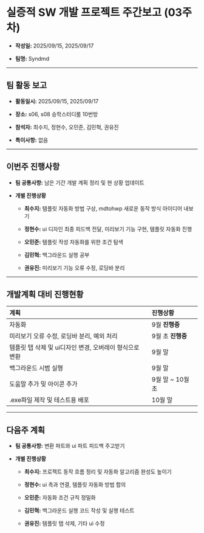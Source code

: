 # 실증적 SW 개발 프로젝트 주간보고 (03주차)
- **작성일:** 2025/09/15, 2025/09/17

- **팀명:** Syndmd

***

## 팀 활동 보고
- **활동일시:** 2025/09/15, 2025/09/17

- **장소:** s06, s08 승학스터디룸 10번방

- **참석자:** 최수지, 정현수, 오민준, 김민혁, 권유진

- **특이사항:** 없음

***

## 이번주 진행사항
- **팀 공통사항:** 남은 기간 개발 계획 정리 및 현 상황 업데이트

- **개별 진행상황**

  - **최수지:** 템플릿 자동화 방법 구상, mdtohwp 새로운 동작 방식 아이디어 내보기

  - **정현수:** ui 디자인 최종 피드백 전달, 미리보기 기능 구현, 템플릿 자동화 진행

  - **오민준:** 템플릿 작성 자동화를 위한 조건 탐색

  - **김민혁:** 백그라운드 실행 공부

  - **권유진:** 미리보기 기능 오류 수정, 로딩바 분리

***

## 개발계획 대비 진행현황
|계획|진행상황|
|:---|:---|
|자동화|9월 **진행중**|
|미리보기 오류 수정, 로딩바 분리, 예외 처리|9월 초 **진행중**|
|템플릿 탭 삭제 및 ui디자인 변경, 오버레이 형식으로 변환|9월 말|
|백그라운드 시범 실행|9월 말|
|도움말 추가 밎 아이콘 추가|9월 말 ~ 10월 초|
|.exe파일 제작 및 테스트용 배포|10월 말|

***

## 다음주 계획
- **팀 공통사항:** 변환 파트와 ui 파트 피드백 주고받기

- **개별 진행상황**

  - **최수지:**  프로젝트 동작 흐름 정리 및 자동화 알고리즘 완성도 높이기

  - **정현수:** ui 측과 연결, 템플릿 자동화 방법 합의

  - **오민준:** 자동화 조건 규칙 정밀화

  - **김민혁:** 백그라운드 실행 코드 작성 및 실행 테스트

  - **권유진:** 템플릿 탭 삭제, 기타 ui 수정

